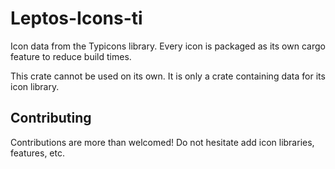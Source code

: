 # Leptos-Icons-ti

Icon data from the Typicons library. Every icon is packaged as its own cargo feature to reduce build times.

This crate cannot be used on its own. It is only a crate containing data for its icon library.

## Contributing

Contributions are more than welcomed!
Do not hesitate add icon libraries, features, etc.
